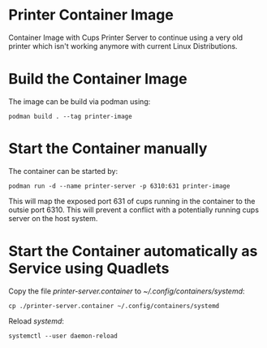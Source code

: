 # Printer Container Image
Container Image with Cups Printer Server to continue using a very old printer which isn't working anymore with current Linux Distributions.

# Build the Container Image

The image can be build via podman using:

`podman build . --tag printer-image`

# Start the Container manually

The container can be started by:

`podman run -d --name printer-server -p 6310:631 printer-image`

This will map the exposed port 631 of cups running in the container to the outsie port 6310. This will prevent a conflict with a potentially running cups server on the host system.

# Start the Container automatically as Service using Quadlets

Copy the file *printer-server.container* to *~/.config/containers/systemd*:

`cp ./printer-server.container ~/.config/containers/systemd`

Reload *systemd*:

`systemctl --user daemon-reload`
